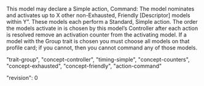 This model may declare a Simple action, Command:
The model nominates and activates up to X other non-Exhausted, Friendly [Descriptor] models within Y”.
These models each perform a Standard, Simple action.
The order the models activate in is chosen by this model’s Controller after each action is resolved remove an activation counter from the activating model.
If a model with the Group trait is chosen you must choose all models on that profile card; if you cannot, then you cannot command any of those models.

"trait-group", "concept-controller", "timing-simple", "concept-counters", "concept-exhausted", "concept-friendly", "action-command"

"revision": 0